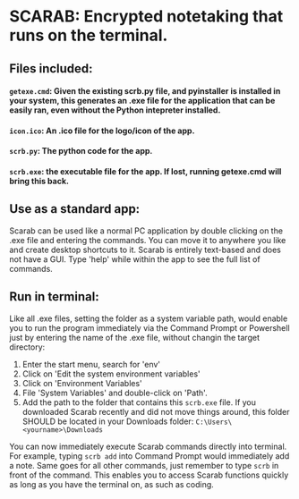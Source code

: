 # SCARAB: Encrypted notetaking that runs on the terminal.

## Files included:
#### `getexe.cmd`: Given the existing scrb.py file, and pyinstaller is installed in your system, this generates an .exe file for the application that can be easily ran, even without the Python intepreter installed.
#### `icon.ico`: An .ico file for the logo/icon of the app.
#### `scrb.py`: The python code for the app.
#### `scrb.exe`: the executable file for the app. If lost, running getexe.cmd will bring this back.

## Use as a standard app:
Scarab can be used like a normal PC application by double clicking on the .exe file and entering the commands. You can move it to anywhere you like and create desktop shortcuts to it. Scarab is entirely text-based and does not have a GUI. Type 'help' while within the app to see the full list of commands.

## Run in terminal:
Like all .exe files, setting the folder as a system variable path, would enable you to run the program immediately via the Command Prompt or Powershell just by entering the name of the .exe file, without changin the target directory:
1. Enter the start menu, search for 'env'
2. Click on 'Edit the system environment variables'
3. Click on 'Environment Variables'
4. File 'System Variables' and double-click on 'Path'.
5. Add the path to the folder that contains this `scrb.exe` file. If you downloaded Scarab recently and did not move things around, this folder SHOULD be located in your Downloads folder: `C:\Users\<yourname>\Downloads`

You can now immediately execute Scarab commands directly into terminal. For example, typing `scrb add` into Command Prompt would immediately add a note. Same goes for all other commands, just remember to type `scrb` in front of the command. This enables you to access Scarab functions quickly as long as you have the terminal on, as such as coding.